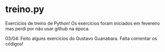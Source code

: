 # treino.py

Exercícios de treino de Python!
Os exercícios foram iniciados em fevereiro mas perdi por não usar github na época.

03/04: Feito alguns exercícios do Gustavo Guanabara.
Falta comentar os códigos!
